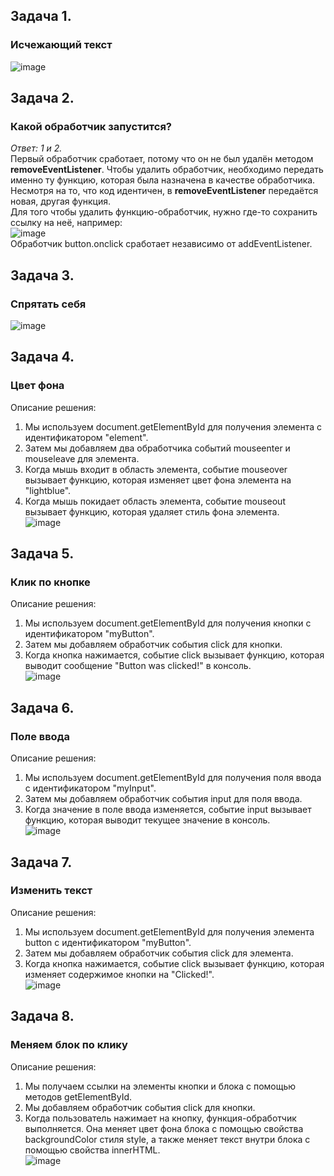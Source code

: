 ## Задача 1.   
### Исчежающий текст  
![image](https://user-images.githubusercontent.com/113675674/217559537-1dd16d35-81e6-454f-9de7-d07d2748ee93.png)  

## Задача 2.   
### Какой обработчик запустится?  
_Ответ: 1 и 2._  
Первый обработчик сработает, потому что он не был удалён методом **removeEventListener**. Чтобы удалить обработчик, необходимо передать именно ту функцию, которая была назначена в качестве обработчика. Несмотря на то, что код идентичен, в **removeEventListener** передаётся новая, другая функция.  
Для того чтобы удалить функцию-обработчик, нужно где-то сохранить ссылку на неё, например:  
![image](https://user-images.githubusercontent.com/113675674/217564496-814b3a31-88c5-4a0f-a128-e10edb55c7c3.png)  
Обработчик button.onclick сработает независимо от addEventListener.  

## Задача 3.   
### Спрятать себя  
![image](https://user-images.githubusercontent.com/113675674/218319119-7c423593-d169-4213-b909-dc9a7c9fbd62.png)  

## Задача 4.   
### Цвет фона  
Описание решения:  
1. Мы используем document.getElementById для получения элемента с идентификатором "element".  
2. Затем мы добавляем два обработчика событий mouseenter и mouseleave для элемента.  
3. Когда мышь входит в область элемента, событие mouseover вызывает функцию, которая изменяет цвет фона элемента на "lightblue".  
4. Когда мышь покидает область элемента, событие mouseout вызывает функцию, которая удаляет стиль фона элемента.  
![image](https://user-images.githubusercontent.com/113675674/218440291-ed2058c6-8578-478f-99ab-060a5332aafe.png)  

## Задача 5.   
### Клик по кнопке  
Описание решения:  
1. Мы используем document.getElementById для получения кнопки с идентификатором "myButton".  
2. Затем мы добавляем обработчик события click для кнопки.  
3. Когда кнопка нажимается, событие click вызывает функцию, которая выводит сообщение "Button was clicked!" в консоль.  
![image](https://user-images.githubusercontent.com/113675674/218440878-5293dd49-8c20-45a3-afdb-6634b117a757.png)  

## Задача 6.   
### Поле ввода  
Описание решения:  
1. Мы используем document.getElementById для получения поля ввода с идентификатором "myInput".  
2. Затем мы добавляем обработчик события input для поля ввода.  
3. Когда значение в поле ввода изменяется, событие input вызывает функцию, которая выводит текущее значение в консоль.  
![image](https://user-images.githubusercontent.com/113675674/218441917-1d983abf-232e-4a8b-b1a8-b01f8262ff2f.png)  


## Задача 7.   
###  Изменить текст  
Описание решения:
1. Мы используем document.getElementById для получения элемента button с идентификатором "myButton".  
2. Затем мы добавляем обработчик события click для элемента.  
3. Когда кнопка нажимается, событие click вызывает функцию, которая изменяет содержимое кнопки на "Clicked!".  
![image](https://user-images.githubusercontent.com/113675674/218444806-7a5c3bfe-9b13-4b7c-91a1-62ff8e7b8299.png)  

## Задача 8.   
### Меняем блок по клику  
Описание решения:  
1. Мы получаем ссылки на элементы кнопки и блока с помощью методов getElementById.  
2. Мы добавляем обработчик события click для кнопки.  
3. Когда пользователь нажимает на кнопку, функция-обработчик выполняется. Она меняет цвет фона блока с помощью свойства backgroundColor стиля style, а также меняет текст внутри блока с помощью свойства innerHTML.  
![image](https://user-images.githubusercontent.com/113675674/218543407-486e91f4-9122-4e68-b370-017a537a03a4.png)  
